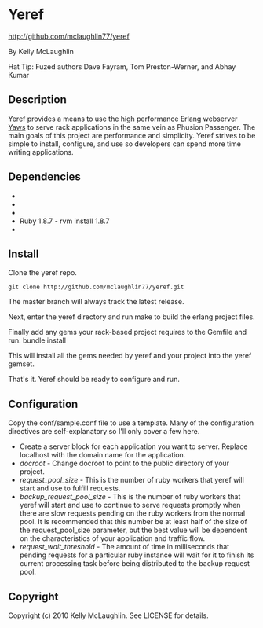 Yeref
============

http://github.com/mclaughlin77/yeref

By Kelly McLaughlin

Hat Tip: Fuzed authors Dave Fayram, Tom Preston-Werner, and Abhay Kumar


Description
-----------

Yeref provides a means to use the high performance Erlang webserver 
[Yaws](http://yaws.hyber.org) to serve rack applications in the same 
vein as Phusion Passenger. The main goals of this project are 
performance and simplicity. Yeref strives to be simple 
to install, configure, and use so developers can spend more time
writing applications. 

Dependencies
-------
    
* [Erlang/OTP]: http://www.erlang.org
* [Yaws]: http://yaws.hyber.org
* [RVM]: http://rvm.beginrescueend.com/
* Ruby 1.8.7 - rvm install 1.8.7
* [Bundler]: http://gembundler.com

Install
-------

Clone the yeref repo.

    git clone http://github.com/mclaughlin77/yeref.git

The master branch will always track the latest release.

Next, enter the yeref directory and run make to build the 
erlang project files. 

Finally add any gems your rack-based project requires to 
the Gemfile and run:
    bundle install

This will install all the gems needed by yeref and your 
project into the yeref gemset.

That's it. Yeref should be ready to configure and run. 

Configuration
---------

Copy the conf/sample.conf file to use a template. Many
of the configuration directives are self-explanatory so
I'll only cover a few here.
    
- Create a server block for each application you 
  want to server. Replace localhost with the 
  domain name for the application.
- *docroot* - Change docroot to point to the public directory of
  your project.
- *request_pool_size* - This is the number of ruby workers that yeref will start and use to fulfill requests.
- *backup_request_pool_size* - This is the number of ruby workers that yeref will start and use to continue to serve requests promptly when there are slow requests pending on the ruby workers from the normal pool.  It is recommended that this number be at least half of the size of the request_pool_size parameter, but the best value will be dependent on the characteristics of your application and traffic flow.
- *request_wait_threshold* - The amount of time in milliseconds that pending requests for a particular ruby instance will wait for it to finish its current processing task before being distributed to the backup request pool. 
                           
Copyright
---------

Copyright (c) 2010 Kelly McLaughlin. See LICENSE for details.

